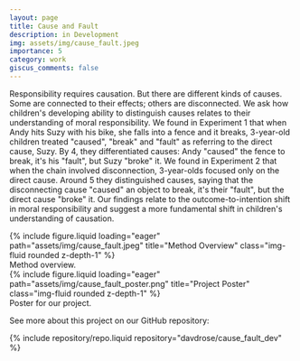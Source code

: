 ```yaml
---
layout: page
title: Cause and Fault
description: in Development
img: assets/img/cause_fault.jpeg
importance: 5
category: work
giscus_comments: false
---
```


Responsibility requires causation. But there are different kinds of causes. Some are connected to their effects; others are disconnected. We ask how children's developing ability to distinguish causes relates to their understanding of moral responsibility. We found in Experiment 1 that when Andy hits Suzy with his bike, she falls into a fence and it breaks, 3-year-old children treated "caused", "break" and "fault" as referring to the direct cause, Suzy. By 4, they differentiated causes: Andy "caused" the fence to break, it's his "fault", but Suzy "broke" it. We found in Experiment 2 that when the chain involved disconnection, 3-year-olds focused only on the direct cause. Around 5 they distinguished causes, saying that the disconnecting cause "caused" an object to break, it's their "fault", but the direct cause "broke" it. Our findings relate to the outcome-to-intention shift in moral responsibility and suggest a more fundamental shift in children's understanding of causation.

<div class="row">
    <div class="col-sm mt-3 mt-md-0">
        {% include figure.liquid loading="eager" path="assets/img/cause_fault.jpeg" title="Method Overview" class="img-fluid rounded z-depth-1" %}
    </div>
</div>
<div class="caption">
    Method overview.
</div>

<div class="row">
    <div class="col-sm mt-3 mt-md-0">
        {% include figure.liquid loading="eager" path="assets/img/cause_fault_poster.png" title="Project Poster" class="img-fluid rounded z-depth-1" %}
    </div>
</div>
<div class="caption">
    Poster for our project.
</div>

<!-- Github Repo-->
See more about this project on our GitHub repository: 
<div class="row">
    <div class="col-sm mt-3 mt-md-0">
        {% include repository/repo.liquid repository="davdrose/cause_fault_dev" %}
    </div>
</div>
